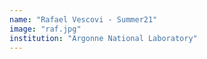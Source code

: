 ```yaml
---
name: "Rafael Vescovi - Summer21"
image: "raf.jpg"
institution: "Argonne National Laboratory"
---
```

